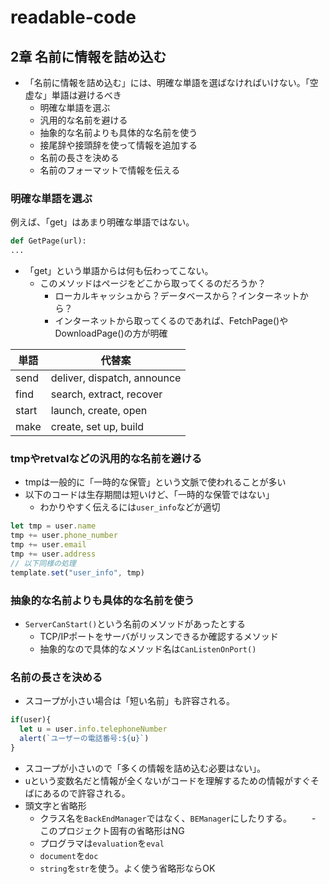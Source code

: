 # readable-code
## 2章 名前に情報を詰め込む
- 「名前に情報を詰め込む」には、明確な単語を選ばなければいけない。「空虚な」単語は避けるべき
  - 明確な単語を選ぶ
  - 汎用的な名前を避ける
  - 抽象的な名前よりも具体的な名前を使う
  - 接尾辞や接頭辞を使って情報を追加する
  - 名前の長さを決める
  - 名前のフォーマットで情報を伝える
### 明確な単語を選ぶ
例えば、「get」はあまり明確な単語ではない。
```python
def GetPage(url):
...
```
- 「get」という単語からは何も伝わってこない。
  - このメソッドはページをどこから取ってくるのだろうか？
    - ローカルキャッシュから？データベースから？インターネットから？
    - インターネットから取ってくるのであれば、FetchPage()やDownloadPage()の方が明確

|  単語  |  代替案  |
| ---- | ---- |
|  send  |  deliver, dispatch, announce  |
|  find  |  search, extract, recover  |
|  start  |  	launch, create, open  |
|  make  |  	create, set up, build  |

### tmpやretvalなどの汎用的な名前を避ける
- tmpは一般的に「一時的な保管」という文脈で使われることが多い
- 以下のコードは生存期間は短いけど、「一時的な保管ではない」
  - わかりやすく伝えるには`user_info`などが適切
```javascript
let tmp = user.name 
tmp += user.phone_number
tmp += user.email
tmp += user.address
// 以下同様の処理
template.set("user_info", tmp)
```

### 抽象的な名前よりも具体的な名前を使う
- `ServerCanStart()`という名前のメソッドがあったとする
  - TCP/IPポートをサーバがリッスンできるか確認するメソッド
  - 抽象的なので具体的なメソッド名は`CanListenOnPort()`

### 名前の長さを決める
- スコープが小さい場合は「短い名前」も許容される。
```javascript
if(user){
  let u = user.info.telephoneNumber 
  alert(`ユーザーの電話番号:${u}`)
}
```
- スコープが小さいので「多くの情報を詰め込む必要はない」。
- uという変数名だと情報が全くないがコードを理解するための情報がすぐそばにあるので許容される。
- 頭文字と省略形
  - クラス名を`BackEndManager`ではなく、`BEManager`にしたりする。
  　　- このプロジェクト固有の省略形はNG
  - プログラマは`evaluation`を`eval`
  - `document`を`doc`
  - `string`を`str`を使う。よく使う省略形ならOK
